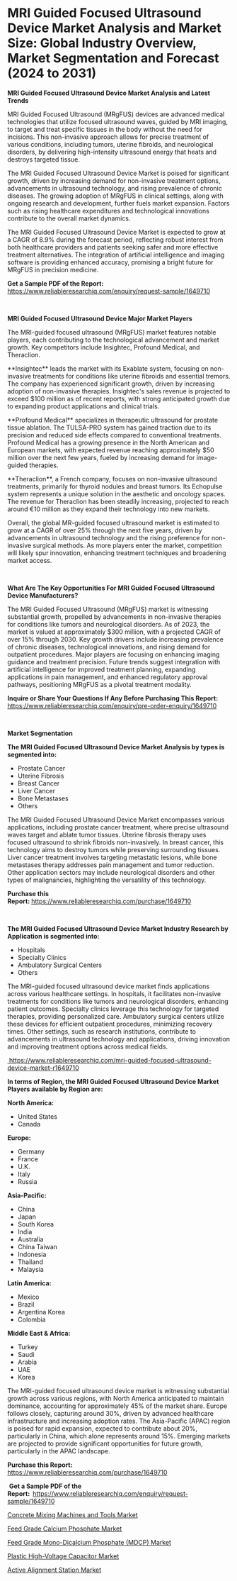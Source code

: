 <p><h1>MRI Guided Focused Ultrasound Device Market Analysis and Market Size: Global Industry Overview, Market Segmentation and Forecast (2024 to 2031)</h1></p><p><strong>MRI Guided Focused Ultrasound Device Market Analysis and Latest Trends</strong></p>
<p><p>MRI Guided Focused Ultrasound (MRgFUS) devices are advanced medical technologies that utilize focused ultrasound waves, guided by MRI imaging, to target and treat specific tissues in the body without the need for incisions. This non-invasive approach allows for precise treatment of various conditions, including tumors, uterine fibroids, and neurological disorders, by delivering high-intensity ultrasound energy that heats and destroys targeted tissue.</p><p>The MRI Guided Focused Ultrasound Device Market is poised for significant growth, driven by increasing demand for non-invasive treatment options, advancements in ultrasound technology, and rising prevalence of chronic diseases. The growing adoption of MRgFUS in clinical settings, along with ongoing research and development, further fuels market expansion. Factors such as rising healthcare expenditures and technological innovations contribute to the overall market dynamics.</p><p>The MRI Guided Focused Ultrasound Device Market is expected to grow at a CAGR of 8.9% during the forecast period, reflecting robust interest from both healthcare providers and patients seeking safer and more effective treatment alternatives. The integration of artificial intelligence and imaging software is providing enhanced accuracy, promising a bright future for MRgFUS in precision medicine.</p></p>
<p><strong>Get a Sample PDF of the Report:&nbsp;</strong> <a href="https://www.reliableresearchiq.com/enquiry/request-sample/1649710?utm_campaign=1499&utm_medium=2&utm_source=Github&utm_content=ia&utm_term=15102024&utm_id=mri-guided-focused-ultrasound-device">https://www.reliableresearchiq.com/enquiry/request-sample/1649710</a></p>
<p>&nbsp;</p>
<p><strong>MRI Guided Focused Ultrasound Device Major Market Players</strong></p>
<p><p>The MRI-guided focused ultrasound (MRgFUS) market features notable players, each contributing to the technological advancement and market growth. Key competitors include Insightec, Profound Medical, and Theraclion.</p><p>**Insightec** leads the market with its Exablate system, focusing on non-invasive treatments for conditions like uterine fibroids and essential tremors. The company has experienced significant growth, driven by increasing adoption of non-invasive therapies. Insightec's sales revenue is projected to exceed $100 million as of recent reports, with strong anticipated growth due to expanding product applications and clinical trials.</p><p>**Profound Medical** specializes in therapeutic ultrasound for prostate tissue ablation. The TULSA-PRO system has gained traction due to its precision and reduced side effects compared to conventional treatments. Profound Medical has a growing presence in the North American and European markets, with expected revenue reaching approximately $50 million over the next few years, fueled by increasing demand for image-guided therapies.</p><p>**Theraclion**, a French company, focuses on non-invasive ultrasound treatments, primarily for thyroid nodules and breast tumors. Its Echopulse system represents a unique solution in the aesthetic and oncology spaces. The revenue for Theraclion has been steadily increasing, projected to reach around €10 million as they expand their technology into new markets.</p><p>Overall, the global MR-guided focused ultrasound market is estimated to grow at a CAGR of over 25% through the next five years, driven by advancements in ultrasound technology and the rising preference for non-invasive surgical methods. As more players enter the market, competition will likely spur innovation, enhancing treatment techniques and broadening market access.</p></p>
<p>&nbsp;</p>
<p><strong>What Are The Key Opportunities For MRI Guided Focused Ultrasound Device Manufacturers?</strong></p>
<p><p>The MRI Guided Focused Ultrasound (MRgFUS) market is witnessing substantial growth, propelled by advancements in non-invasive therapies for conditions like tumors and neurological disorders. As of 2023, the market is valued at approximately $300 million, with a projected CAGR of over 15% through 2030. Key growth drivers include increasing prevalence of chronic diseases, technological innovations, and rising demand for outpatient procedures. Major players are focusing on enhancing imaging guidance and treatment precision. Future trends suggest integration with artificial intelligence for improved treatment planning, expanding applications in pain management, and enhanced regulatory approval pathways, positioning MRgFUS as a pivotal treatment modality.</p></p>
<p><strong>Inquire or Share Your Questions If Any Before Purchasing This Report:</strong> <a href="https://www.reliableresearchiq.com/enquiry/pre-order-enquiry/1649710?utm_campaign=1499&utm_medium=2&utm_source=Github&utm_content=ia&utm_term=15102024&utm_id=mri-guided-focused-ultrasound-device">https://www.reliableresearchiq.com/enquiry/pre-order-enquiry/1649710</a></p>
<p>&nbsp;</p>
<p><strong>Market Segmentation</strong></p>
<p><strong>The MRI Guided Focused Ultrasound Device Market Analysis by types is segmented into:</strong></p>
<p><ul><li>Prostate Cancer</li><li>Uterine Fibrosis</li><li>Breast Cancer</li><li>Liver Cancer</li><li>Bone Metastases</li><li>Others</li></ul></p>
<p><p>The MRI Guided Focused Ultrasound Device Market encompasses various applications, including prostate cancer treatment, where precise ultrasound waves target and ablate tumor tissues. Uterine fibrosis therapy uses focused ultrasound to shrink fibroids non-invasively. In breast cancer, this technology aims to destroy tumors while preserving surrounding tissues. Liver cancer treatment involves targeting metastatic lesions, while bone metastases therapy addresses pain management and tumor reduction. Other application sectors may include neurological disorders and other types of malignancies, highlighting the versatility of this technology.</p></p>
<p><strong>Purchase this Report:&nbsp;</strong><a href="https://www.reliableresearchiq.com/purchase/1649710?utm_campaign=1499&utm_medium=2&utm_source=Github&utm_content=ia&utm_term=15102024&utm_id=mri-guided-focused-ultrasound-device">https://www.reliableresearchiq.com/purchase/1649710</a></p>
<p>&nbsp;</p>
<p><strong>The MRI Guided Focused Ultrasound Device Market Industry Research by Application is segmented into:</strong></p>
<p><ul><li>Hospitals</li><li>Specialty Clinics</li><li>Ambulatory Surgical Centers</li><li>Others</li></ul></p>
<p><p>The MRI-guided focused ultrasound device market finds applications across various healthcare settings. In hospitals, it facilitates non-invasive treatments for conditions like tumors and neurological disorders, enhancing patient outcomes. Specialty clinics leverage this technology for targeted therapies, providing personalized care. Ambulatory surgical centers utilize these devices for efficient outpatient procedures, minimizing recovery times. Other settings, such as research institutions, contribute to advancements in ultrasound technology and applications, driving innovation and improving treatment options across medical fields.</p></p>
<p><a href="https://www.reliableresearchiq.com/mri-guided-focused-ultrasound-device-market-r1649710?utm_campaign=1499&utm_medium=2&utm_source=Github&utm_content=ia&utm_term=15102024&utm_id=mri-guided-focused-ultrasound-device">&nbsp;https://www.reliableresearchiq.com/mri-guided-focused-ultrasound-device-market-r1649710</a></p>
<p><strong>In terms of Region, the MRI Guided Focused Ultrasound Device Market Players available by Region are:</strong></p>
<p>
    <p> <strong> North America: </strong>
        <ul>
            <li>United States</li>
            <li>Canada</li>
        </ul>
        </p> 
    <p> <strong> Europe: </strong>
        <ul>
            <li>Germany</li>
            <li>France</li>
            <li>U.K.</li>
            <li>Italy</li>
            <li>Russia</li>
        </ul>
        </p> 
    <p> <strong> Asia-Pacific: </strong>
        <ul>
            <li>China</li>
            <li>Japan</li>
            <li>South Korea</li>
            <li>India</li>
            <li>Australia</li>
            <li>China Taiwan</li>
            <li>Indonesia</li>
            <li>Thailand</li>
            <li>Malaysia</li>
        </ul>
        </p> 
    <p> <strong> Latin America: </strong>
        <ul>
            <li>Mexico</li>
            <li>Brazil</li>
            <li>Argentina Korea</li>
            <li>Colombia</li>
        </ul>
        </p> 
    <p> <strong> Middle East & Africa: </strong>
        <ul>
            <li>Turkey</li>
            <li>Saudi</li>
            <li>Arabia</li>
            <li>UAE</li>
            <li>Korea</li>
        </ul>
    </p>
    </p>
<p><p>The MRI-guided focused ultrasound device market is witnessing substantial growth across various regions, with North America anticipated to maintain dominance, accounting for approximately 45% of the market share. Europe follows closely, capturing around 30%, driven by advanced healthcare infrastructure and increasing adoption rates. The Asia-Pacific (APAC) region is poised for rapid expansion, expected to contribute about 20%, particularly in China, which alone represents around 15%. Emerging markets are projected to provide significant opportunities for future growth, particularly in the APAC landscape.</p></p>
<p><strong>Purchase this Report: </strong><a href="https://www.reliableresearchiq.com/purchase/1649710?utm_campaign=1499&utm_medium=2&utm_source=Github&utm_content=ia&utm_term=15102024&utm_id=mri-guided-focused-ultrasound-device">https://www.reliableresearchiq.com/purchase/1649710</a></p>
<p>&nbsp;<strong>Get a Sample PDF of the Report:&nbsp;&nbsp;</strong><a href="https://www.reliableresearchiq.com/enquiry/request-sample/1649710?utm_campaign=1499&utm_medium=2&utm_source=Github&utm_content=ia&utm_term=15102024&utm_id=mri-guided-focused-ultrasound-device">https://www.reliableresearchiq.com/enquiry/request-sample/1649710</a></p>
<p><strong></strong></p>
<p><p><a href="https://www.linkedin.com/pulse/concrete-mixing-machines-tools-market-strategic-insights-2igqc?trk=public_post_embed_feed-article-content&utm_campaign=1499&utm_medium=2&utm_source=Github&utm_content=ia&utm_term=15102024&utm_id=mri-guided-focused-ultrasound-device">Concrete Mixing Machines and Tools Market</a></p><p><a href="https://www.linkedin.com/pulse/feed-grade-calcium-phosphate-market2024-2031-industry-efhuc?trk=public_post_embed_feed-article-content&utm_campaign=1499&utm_medium=2&utm_source=Github&utm_content=ia&utm_term=15102024&utm_id=mri-guided-focused-ultrasound-device">Feed Grade Calcium Phosphate Market</a></p><p><a href="https://www.linkedin.com/pulse/feed-grade-mono-dicalcium-phosphate-mdcp-market2024-2031-fbojc?trk=public_post_embed_feed-article-content&utm_campaign=1499&utm_medium=2&utm_source=Github&utm_content=ia&utm_term=15102024&utm_id=mri-guided-focused-ultrasound-device">Feed Grade Mono-Dicalcium Phosphate (MDCP) Market</a></p><p><a href="https://www.linkedin.com/pulse/surfing-plastic-high-voltage-capacitor-wave-riding-market-xjsac?trk=public_post_embed_feed-article-content&utm_campaign=1499&utm_medium=2&utm_source=Github&utm_content=ia&utm_term=15102024&utm_id=mri-guided-focused-ultrasound-device">Plastic High-Voltage Capacitor Market</a></p><p><a href="https://github.com/AshrafKhan865/Market-Research-Report-List-1/blob/main/active-alignment-station-market.md?utm_campaign=1499&utm_medium=2&utm_source=Github&utm_content=ia&utm_term=15102024&utm_id=mri-guided-focused-ultrasound-device">Active Alignment Station Market</a></p></p>
